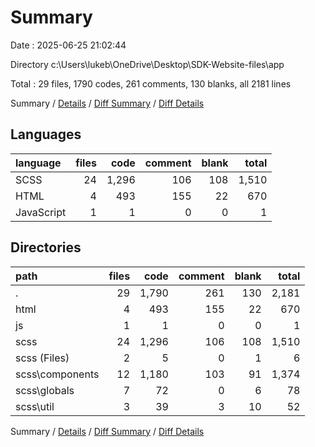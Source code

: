 # Summary

Date : 2025-06-25 21:02:44

Directory c:\\Users\\lukeb\\OneDrive\\Desktop\\SDK-Website-files\\app

Total : 29 files,  1790 codes, 261 comments, 130 blanks, all 2181 lines

Summary / [Details](details.md) / [Diff Summary](diff.md) / [Diff Details](diff-details.md)

## Languages
| language | files | code | comment | blank | total |
| :--- | ---: | ---: | ---: | ---: | ---: |
| SCSS | 24 | 1,296 | 106 | 108 | 1,510 |
| HTML | 4 | 493 | 155 | 22 | 670 |
| JavaScript | 1 | 1 | 0 | 0 | 1 |

## Directories
| path | files | code | comment | blank | total |
| :--- | ---: | ---: | ---: | ---: | ---: |
| . | 29 | 1,790 | 261 | 130 | 2,181 |
| html | 4 | 493 | 155 | 22 | 670 |
| js | 1 | 1 | 0 | 0 | 1 |
| scss | 24 | 1,296 | 106 | 108 | 1,510 |
| scss (Files) | 2 | 5 | 0 | 1 | 6 |
| scss\\components | 12 | 1,180 | 103 | 91 | 1,374 |
| scss\\globals | 7 | 72 | 0 | 6 | 78 |
| scss\\util | 3 | 39 | 3 | 10 | 52 |

Summary / [Details](details.md) / [Diff Summary](diff.md) / [Diff Details](diff-details.md)